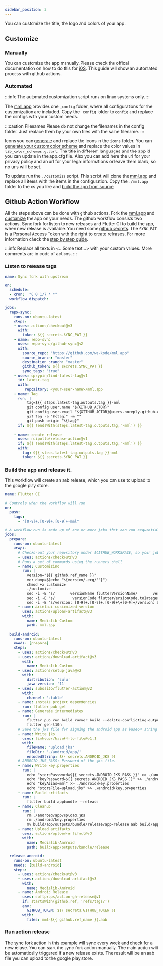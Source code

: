 ```yaml
---
sidebar_position: 3
---
```


You can customize the title, the logo and colors of your app.

## Customize

### Manually
You can customize the app manually. Please check the offical documentation on how to do this for [iOS](https://docs.flutter.dev/deployment/ios). This guide will show an automated process with github actions. 

### Automated

:::info 
The automated customization script runs on linux systems only.
:::

The [mml.app](https://github.com/we-kode/mml.app) provides one `_config` folder, where all configurations for the customization are included. Copy the `_config` folder to `config` and replace the configs with your custom needs.

:::caution Filenames
Please do not change the filenames in the config folder. Just replace them by your own files with the same filename.
:::

Icons you can [generate](https://www.appicon.co/) and replace the icons in the `icons` folder. You can [generate your custom color scheme](https://m3.material.io/theme-builder#/custom) and replace the color values in `lib_color_schemes.g.dart`.
The title in different languages and the app id you can update in the app.cfg file. Also you can add here the url for your privacy policy and an url for your legal informations or leave them blank, so no urls will be set.

To update run the `./customize` script. This script will clone the [mml.app](https://github.com/we-kode/mml.app) and replace all items with the items in the configuration. Copy the `./mml.app` folder to the os you like and [build the app from source](../setup/app).

## Github Action Workflow

All the steps above can be done with github actions. Fork the [mml.app](https://github.com/we-kode/mml.app) and [customize](#automated) the app on your needs. The github workflow consists two actions. Sync fork for listen to new releases and Flutter CI to build the app, when new release is available. You need some [github secrets](https://docs.github.com/en/actions/security-guides/encrypted-secrets). The `SYNC_PAT` is a Personal Access Token with the right to create releases.
For more information check the [step by step guide](https://damienaicheh.github.io/flutter/github/actions/2021/04/29/build-sign-flutter-android-github-actions-en.html). 

:::info 
Replace all texts in <...Some text...> with your custom values. More comments are in code of actions.
:::

### Listen to release tags

```yaml
name: Sync fork with upstream

on:
  schedule:
  - cron:  "0 0 1/7 * *"
  workflow_dispatch:

jobs:
  repo-sync:
    runs-on: ubuntu-latest
    steps:
    - uses: actions/checkout@v3
      with:
        token: ${{ secrets.SYNC_PAT }}
    - name: repo-sync
      uses: repo-sync/github-sync@v2
      with:
        source_repo: "https://github.com/we-kode/mml.app"
        source_branch: "master"
        destination_branch: "master"
        github_token: ${{ secrets.SYNC_PAT }}
        sync_tags: "true"
    - uses: oprypin/find-latest-tag@v1
      id: latest-tag
      with:
         repository: <your-user-name>/mml.app
    - name: Tag
      run: |
          tag=${{ steps.latest-tag.outputs.tag }}-mml
          git config user.name "${GITHUB_ACTOR}"
          git config user.email "${GITHUB_ACTOR}@users.noreply.github.com"
          git tag -a "${tag}" -m ""
          git push origin "${tag}"
      if: ${{ !endsWith(steps.latest-tag.outputs.tag,'-mml') }}
    
    - name: create release
      uses: ncipollo/release-action@v1
      if: ${{ !endsWith(steps.latest-tag.outputs.tag,'-mml') }}
      with:
        tag: ${{ steps.latest-tag.outputs.tag }}-mml
        token: ${{ secrets.SYNC_PAT }}
```
### Build the app and release it.

This workflow will create an aab release, which you can use to upload to the google play store.

```yaml
name: Flutter CI

# Controls when the workflow will run
on:
  push:
    tags:
      - "[0-9]+.[0-9]+.[0-9]+-mml"

# A workflow run is made up of one or more jobs that can run sequentially or in parallel
jobs:
  prepare:
    runs-on: ubuntu-latest
    steps:
      # Checks-out your repository under $GITHUB_WORKSPACE, so your job can access it
      - uses: actions/checkout@v3
      # Runs a set of commands using the runners shell
      - name: Customizing
        run: |
          version="${{ github.ref_name }}"
          ver_dump=$(echo "${version/-ecg/''}")
          chmod +x customize
          ./customize
          sed -i -E "s/       versionName flutterVersionName/       versionName \"$ver_dump\"/" "./mml.app/android/app/build.gradle"
          sed -i -E "s/        versionCode flutterVersionCode.toInteger\(\)/        versionCode \"${{github.run_number}}\".toInteger\(\)/" "./mml.app/android/app/build.gradle"
          sed -i -E "s/version: [0-9]+.[0-9]+.[0-9]+\+[0-9]+/version: $ver_dump+${{github.run_number}}/" "./mml.app/pubspec.yaml"
      - name: Artefact customized version
        uses: actions/upload-artifact@v3
        with:
          name: Medialib-Custom
          path: mml.app
        
  build-android:
    runs-on: ubuntu-latest
    needs: [prepare]
    steps:
      - uses: actions/checkout@v3
      - uses: actions/download-artifact@v3
        with:
          name: Medialib-Custom
      - uses: actions/setup-java@v2
        with:
          distribution: 'zulu'
          java-version: '11'
      - uses: subosito/flutter-action@v2
        with:
          channel: 'stable'
      - name: Install project dependencies
        run: flutter pub get
      - name: Generate intermediates
        run: |
          flutter pub run build_runner build --delete-conflicting-outputs
          flutter gen-l10n
      # Save the jks file for signing the android app as base64 string in secrets.
      - name: Write jks
        uses: timheuer/base64-to-file@v1.1
        with:
          fileName: 'upload.jks'
          fileDir: './android/app/'
          encodedString: ${{ secrets.ANDROID_JKS }}
      # ANDROID_JKS_PASS: Password of the jks file.
      - name: Write key.properties
        run: |
          echo "storePassword=${{ secrets.ANDROID_JKS_PASS }}" >> ./android/key.properties
          echo "keyPassword=${{ secrets.ANDROID_JKS_PASS }}" >> ./android/key.properties
          echo "keyAlias=mml" >> ./android/key.properties
          echo "storeFile=upload.jks" >> ./android/key.properties
      - name: Build artifacts
        run: |
          flutter build appbundle --release
      - name: Cleanup
        run: |
          rm ./android/app/upload.jks
          rm ./android/key.properties
          mv build/app/outputs/bundle/release/app-release.aab build/app/outputs/bundle/release/mml-${{ github.ref_name }}.aab
      - name: Upload artifacts
        uses: actions/upload-artifact@v3
        with:
          name: Medialib-Android
          path: build/app/outputs/bundle/release
  
  release-android:
    runs-on: ubuntu-latest
    needs: [build-android]
    steps:
      - uses: actions/checkout@v3
      - uses: actions/download-artifact@v3
        with:
          name: Medialib-Android
      - name: Android Release
        uses: softprops/action-gh-release@v1
        if: startsWith(github.ref, 'refs/tags/')
        env:
          GITHUB_TOKEN: ${{ secrets.GITHUB_TOKEN }}
        with:
          files: mml-${{ github.ref_name }}.aab 
```

### Run action release

The sync fork action in this example will sync every week and check for a new relase. You can start the sync fork action manually. The main action will be automatically triggered if a new release exists.
The result will be an aab file you can upload to the google play store.